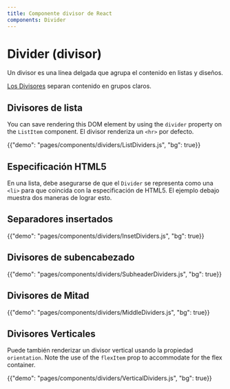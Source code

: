 ```yaml
---
title: Componente divisor de React
components: Divider
---
```


# Divider (divisor)

<p class="description">Un divisor es una línea delgada que agrupa el contenido en listas y diseños.</p>

[Los Divisores](https://material.io/design/components/dividers.html) separan contenido en grupos claros.

## Divisores de lista

You can save rendering this DOM element by using the `divider` property on the `ListItem` component. El divisor renderiza un `<hr>` por defecto.

{{"demo": "pages/components/dividers/ListDividers.js", "bg": true}}

## Especificación HTML5

En una lista, debe asegurarse de que el `Divider` se representa como una `<li>` para que coincida con la especificación de HTML5. El ejemplo debajo muestra dos maneras de lograr esto.

## Separadores insertados

{{"demo": "pages/components/dividers/InsetDividers.js", "bg": true}}

## Divisores de subencabezado

{{"demo": "pages/components/dividers/SubheaderDividers.js", "bg": true}}

## Divisores de Mitad

{{"demo": "pages/components/dividers/MiddleDividers.js", "bg": true}}

## Divisores Verticales

Puede también renderizar un divisor vertical usando la propiedad `orientation`. Note the use of the `flexItem` prop to accommodate for the flex container.

{{"demo": "pages/components/dividers/VerticalDividers.js", "bg": true}}
